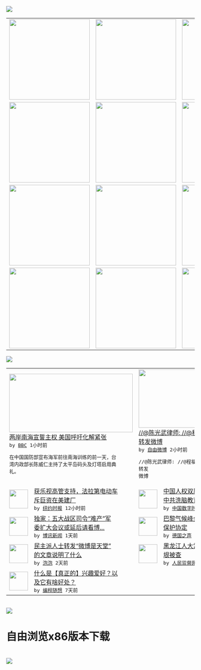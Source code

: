 

<a href="https://github.com/greatfire/z/raw/master/FreeBrowser.apk"><img src="https://raw.githubusercontent.com/greatfire/wiki/master/x/header.png" /></a><table><tr><td width="262" align="center" valign="center"><a href="https://github.com/greatfire/wiki/wiki/nyt" title="纽约时报中文网 国际纵览"><img src="https://raw.githubusercontent.com/greatfire/wiki/master/x/nyt_flag.png" width="215"/></a></td><td width="262" align="center" valign="center"><a href="https://github.com/greatfire/wiki/wiki/dw" title=""><img src="https://raw.githubusercontent.com/greatfire/wiki/master/x/dw_flag.png" width="215"/></a></td><td width="262" align="center" valign="center"><a href="https://github.com/greatfire/wiki/wiki/rmjd" title=""><img src="https://raw.githubusercontent.com/greatfire/wiki/master/x/rmjd_flag.png" width="215"/></a></td></tr><tr><td width="262" align="center" valign="center"><a href="https://github.com/paopaonetizen/website" title="泡泡 - 未经审查的互联网信息"><img src="https://raw.githubusercontent.com/greatfire/wiki/master/x/pp_flag.png" width="215"/></a></td><td width="262" align="center" valign="center"><a href="https://github.com/getlantern/mirror" title="以及自由微博和GreatFire.org官方中文论坛"><img src="https://raw.githubusercontent.com/greatfire/wiki/master/x/lantern_flag.png" width="215"/></a></td><td width="262" align="center" valign="center"><a href="https://github.com/cdtmirrors/m/" title=""><img src="https://raw.githubusercontent.com/greatfire/wiki/master/x/cdt_flag.png" width="215"/></a></td></tr><tr><td width="262" align="center" valign="center"><a href="https://github.com/program-think/blog" title="编程随想的博客"><img src="https://raw.githubusercontent.com/greatfire/wiki/master/x/pt_flag.png" width="215"/></a></td><td width="262" align="center" valign="center"><a href="https://github.com/greatfire/wiki/wiki/bbc" title=""><img src="https://raw.githubusercontent.com/greatfire/wiki/master/x/bbc_flag.png" width="215"/></a></td><td width="262" align="center" valign="center"><a href="https://github.com/freeweibo/s" title="自由微博 - 匿名和不受屏蔽的新浪微博搜索"><img src="https://raw.githubusercontent.com/greatfire/wiki/master/x/fw_flag.png" width="215"/></a></td></tr><tr><td width="262" align="center" valign="center"><a href="https://github.com/greatfire/wiki/wiki/google" title=""><img src="https://raw.githubusercontent.com/greatfire/wiki/master/x/google_flag.png" width="215"/></a></td><td width="262" align="center" valign="center"><a href="https://github.com/bxnews/boxun" title=""><img src="https://raw.githubusercontent.com/greatfire/wiki/master/x/bx_flag.png" width="215"/></a></td><td width="262" align="center" valign="center"><a href="https://github.com/greatfire/wiki/wiki/open-source" title="欢迎访问GreatFire.org开发者项目网站"><img src="https://raw.githubusercontent.com/greatfire/wiki/master/x/open-source_flag.png" width="215"/></a></td></tr></table><img src="https://raw.githubusercontent.com/greatfire/wiki/master/x/newsfeed text.png" /><table cols="4"><tr><td colspan="2" width="380"><a href="http://www.bbc.com/zhongwen/simp/china/2015/12/151213_south_china_sea"><img src="http://a.files.bbci.co.uk/worldservice/live/assets/images/2015/12/13/151213143931_taiwan_south_china_sea_taiping_144x81__nocredit.jpg" width="330" height="156"/></a></br><a href="http://www.bbc.com/zhongwen/simp/china/2015/12/151213_south_china_sea">两岸南海宣誓主权 美国呼吁化解紧张</a></br><kbd> by <a href="http://www.bbc.co.uk/zhongwen/simp">BBC</a> 1小时前 </kbd></br><pre>在中国国防部宣布海军前往南海训练的前一天，台<br/>湾内政部长陈威仁主持了太平岛码头及灯塔启用典<br/>礼。</pre></td><td colspan="2" width="380"><a href="https://freeweibo.com/weibo/3919690373547946"><img src="https://raw.githubusercontent.com/greatfire/wiki/master/x/fw_logo_b.png" width="330" height="156"/></a></br><a href="https://freeweibo.com/weibo/3919690373547946">//@陈光武律师: //@程福如律师: <br/>转发微博</a></br><kbd> by <a href="https://freeweibo.com/">自由微博</a> 2小时前 </kbd></br><pre>//@陈光武律师: //@程福如律师: 转发<br/>微博</pre></td></tr><tr><td><img src="http://static01.nyt.com/images/2015/12/11/business/11xp-faraday/11xp-faraday-articleLarge.jpg" width="50" height="50"/></td><td width="280"><a href="https://d3qlz4p8smvoli.cloudfront.net/business/20151213/c13xp-faraday/">获乐视高管支持，法拉第电动车<br/>斥巨资在美建厂</a></br><kbd> by <a href="http://m.cn.nytimes.com/">纽约时报</a> 12小时前 </kbd></td><td><img src="http://chinadigitaltimes.net/chinese/files/2015/12/%E5%82%85%E5%BF%97%E5%BD%AC-1.jpg" width="50" height="50"/></td><td width="280"><a href="http://feedproxy.google.com/~r/chinadigitaltimes/main-page/~3/iZqvfBcwISA/">中国人权双周刊 | 何清涟：<br/>中共洗脑教育的遗祸</a></br><kbd> by <a href="http://chinadigitaltimes.net/chinese/">中国数字时代</a> 1天前 </kbd></td></tr><tr><td><img src="https://raw.githubusercontent.com/greatfire/wiki/master/x/bx_logo.png" width="50" height="50"/></td><td width="280"><a href="http://www.boxun.com/news/gb/china/2015/12/201512131340.shtml">独家：五大战区司令“难产”军<br/>委扩大会议或延后请看博...</a></br><kbd> by <a href="http://www.boxun.com">博讯新闻</a> 1天前 </kbd></td><td><img src="http://www.dw.com/image/0,,18908500_302,00.jpg" width="50" height="50"/></td><td width="280"><a href="http://dw.com/p/1HMRA?maca=chi-GK-text-greatfire-all-chinese-15625-xml-mrss">巴黎气候峰会最终通过“2度”<br/>保护协定</a></br><kbd> by <a href="http://dw.de">德国之声</a> 1天前 </kbd></td></tr><tr><td><img src="https://pao-pao.net/sites/pao-pao.net/files/styles/adaptive_image/adaptive-image/public/wei_xin_shi_tian_tang__0.jpeg?itok=rLRfbI4o" width="50" height="50"/></td><td width="280"><a href="https://pao-pao.net/article/650">民主派人士转发“微博是天堂”<br/>的文章说明了什么</a></br><kbd> by <a href="https://pao-pao.net">泡泡</a> 2天前 </kbd></td><td><img src="http://www.rmjdw.com/uploads/allimg/151208/11300J560-0.jpg" width="50" height="50"/></td><td width="280"><a href="http://www.rmjdw.com//fanfuqianshao/20151208/15246.html">黑龙江人大常委会党组书记盖如<br/>垠被查 </a></br><kbd> by <a href="http://www.rmjdw.com/">人民监督网</a> 5天前 </kbd></td></tr><tr><td><img src="https://raw.githubusercontent.com/greatfire/wiki/master/x/pt_logo.png" width="50" height="50"/></td><td width="280"><a href="http://feedproxy.google.com/~r/programthink/~3/dK8n2h7V2vA/Hobbies-and-Interests.html">什么是【真正的】兴趣爱好？以<br/>及它有啥好处？</a></br><kbd> by <a href="http://program-think.blogspot.com">编程随想</a> 7天前 </kbd></td></table></br><a href="https://github.com/greatfire/z/raw/master/FreeBrowser.apk"><img src="https://raw.githubusercontent.com/greatfire/wiki/master/x/download app.png" /></a><h1>自由浏览x86版本下载<h1><a href="https://github.com/greatfire/z/raw/master/FreeBrowser-x86.apk"><img src="https://raw.githubusercontent.com/greatfire/images/master/fb86.qr.png" /></a>